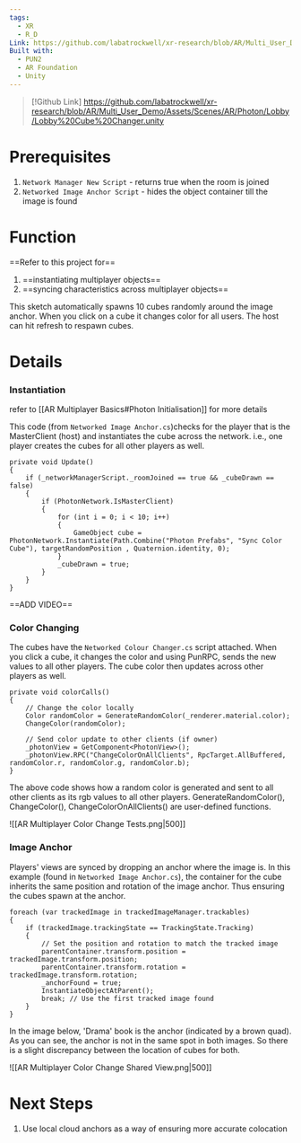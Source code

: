 ```yaml
---
tags:
  - XR
  - R_D
Link: https://github.com/labatrockwell/xr-research/blob/AR/Multi_User_Demo/Assets/Scenes/AR/Photon/Lobby/Lobby%20Cube%20Changer.unity
Built with:
  - PUN2
  - AR Foundation
  - Unity
---
```

> [!Github Link]
> https://github.com/labatrockwell/xr-research/blob/AR/Multi_User_Demo/Assets/Scenes/AR/Photon/Lobby/Lobby%20Cube%20Changer.unity

# Prerequisites

1. `Network Manager New Script` - returns true when the room is joined
2. `Networked Image Anchor Script` - hides the object container till the image is found

# Function

==Refer to this project for== 
1. ==instantiating multiplayer objects== 
2. ==syncing characteristics across multiplayer objects==

This sketch automatically spawns 10 cubes randomly around the image anchor. When you click on a cube it changes color for all users. The host can hit refresh to respawn cubes.

# Details
### Instantiation
refer to [[AR Multiplayer Basics#Photon Initialisation]] for more details

This code (from `Networked Image Anchor.cs`)checks for the player that is the MasterClient (host) and instantiates the cube across the network. i.e., one player creates the cubes for all other players as well.

```
private void Update()  
{  
    if (_networkManagerScript._roomJoined == true && _cubeDrawn == false)  
    {        
	    if (PhotonNetwork.IsMasterClient)  
        {            
	        for (int i = 0; i < 10; i++)  
            {                
	            GameObject cube = PhotonNetwork.Instantiate(Path.Combine("Photon Prefabs", "Sync Color Cube"), targetRandomPosition , Quaternion.identity, 0);  
            }            
            _cubeDrawn = true;  
        }    
	}
}

```

==ADD VIDEO==
### Color Changing

The cubes have the `Networked Colour Changer.cs` script attached. When you click a cube, it changes the color and using PunRPC, sends the new values to all other players. The cube color then updates across other players as well. 

```
private void colorCalls()  
{  
    // Change the color locally  
    Color randomColor = GenerateRandomColor(_renderer.material.color);  
    ChangeColor(randomColor);  
    
    // Send color update to other clients (if owner)  
    _photonView = GetComponent<PhotonView>();  
    _photonView.RPC("ChangeColorOnAllClients", RpcTarget.AllBuffered, randomColor.r, randomColor.g, randomColor.b);  
}

```

The above code shows how a random color is generated and sent to all other clients as its rgb values to all other players. GenerateRandomColor(), ChangeColor(), ChangeColorOnAllClients() are user-defined functions.

![[AR Multiplayer Color Change Tests.png|500]]

### Image Anchor
Players' views are synced by dropping an anchor where the image is. In this example (found in `Networked Image Anchor.cs`), the container for the cube inherits the same position and rotation of the image anchor. Thus ensuring the cubes spawn at the anchor.

```
foreach (var trackedImage in trackedImageManager.trackables)  
{  
    if (trackedImage.trackingState == TrackingState.Tracking)  
    {        
	    // Set the position and rotation to match the tracked image  
        parentContainer.transform.position = trackedImage.transform.position;  
        parentContainer.transform.rotation = trackedImage.transform.rotation;  
        _anchorFound = true;  
        InstantiateObjectAtParent();  
        break; // Use the first tracked image found  
    }  
}

```

In the image below, 'Drama' book is the anchor (indicated by a brown quad). As you can see, the anchor is not in the same spot in both images. So there is a slight discrepancy between the location of cubes for both. 

![[AR Multiplayer Color Change Shared View.png|500]]

# Next Steps
1. Use local cloud anchors as a way of ensuring more accurate colocation